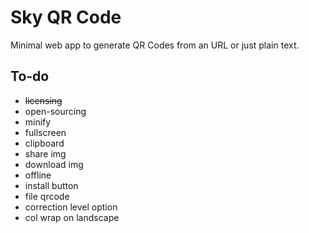 Sky QR Code
====

Minimal web app to generate QR Codes from an URL or just plain text.

To-do
----

- ~~licensing~~
- open-sourcing
- minify
- fullscreen
- clipboard
- share img
- download img
- offline
- install button
- file qrcode
- correction level option
- col wrap on landscape
